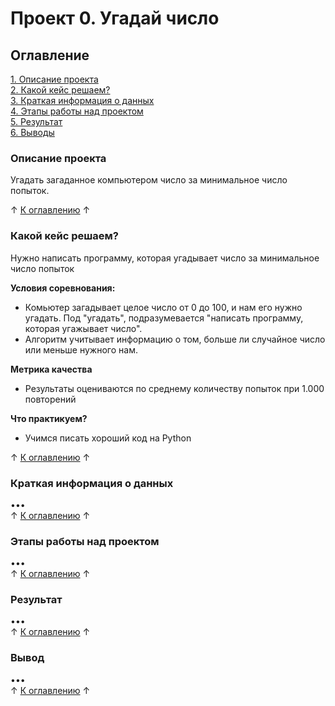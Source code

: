# Проект 0. Угадай число

## Оглавление 
[1. Описание проекта](https://github.com/rafferti95/st_data_science/tree/master/Project%200#описание-проекта)\
[2. Какой кейс решаем?](https://github.com/rafferti95/st_data_science/tree/master/Project%200#какой-кейс-решаем)\
[3. Краткая информация о данных](https://github.com/rafferti95/st_data_science/tree/master/Project%200#краткая-информация-о-данных)\
[4. Этапы работы над проектом](https://github.com/rafferti95/st_data_science/tree/master/Project%200#этапы-работы-над-проектом)\
[5. Результат](https://github.com/rafferti95/st_data_science/tree/master/Project%200#результат)\
[6. Выводы](https://github.com/rafferti95/st_data_science/tree/master/Project%200#вывод)

### Описание проекта
Угадать загаданное компьютером число за минимальное число попыток.

↑ [К оглавлению](https://github.com/rafferti95/st_data_science/tree/master/Project%200#оглавление) ↑


### Какой кейс решаем?
Нужно написать программу, которая угадывает число за минимальное число попыток

**Условия соревнования:**
- Комьютер загадывает целое число от 0 до 100, и нам его нужно угадать. Под "угадать", подразумевается "написать программу, которая угажывает число".
- Алгоритм учитывает информацию о том, больше ли случайное число или меньше нужного нам.

**Метрика качества**
- Результаты оцениваются по среднему количеству попыток при 1.000 повторений

**Что практикуем?**
- Учимся писать хороший код на Python

↑ [К оглавлению](https://github.com/rafferti95/st_data_science/tree/master/Project%200#оглавление) ↑


### Краткая информация о данных
•••\
↑ [К оглавлению](https://github.com/rafferti95/st_data_science/tree/master/Project%200#оглавление) ↑


### Этапы работы над проектом
•••\
↑ [К оглавлению](https://github.com/rafferti95/st_data_science/tree/master/Project%200#оглавление) ↑


### Результат
•••\
↑ [К оглавлению](https://github.com/rafferti95/st_data_science/tree/master/Project%200#оглавление) ↑


### Вывод
•••\
↑ [К оглавлению](https://github.com/rafferti95/st_data_science/tree/master/Project%200#оглавление) ↑